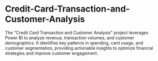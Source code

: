 # Credit-Card-Transaction-and-Customer-Analysis
The "Credit Card Transaction and Customer Analysis" project leverages Power BI to analyze revenue, transaction volumes, and customer demographics. It identifies key patterns in spending, card usage, and customer segmentation, providing actionable insights to optimize financial strategies and improve customer engagement.
